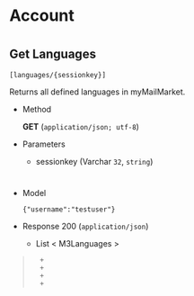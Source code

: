 # Account

#

## Get Languages 

	[languages/{sessionkey}]

 Returns all defined languages in myMailMarket. 

+ Method

	**GET** (`application/json; utf-8`)

+ Parameters

	+ sessionkey (Varchar `32`, `string`)
	
	
#

+ Model

	```
	{"username":"testuser"}
	```

+ Response 200 (`application/json`)

	+ List < M3Languages >

> 		+ 
> 		+ 
> 		+ 
> 		+ 

